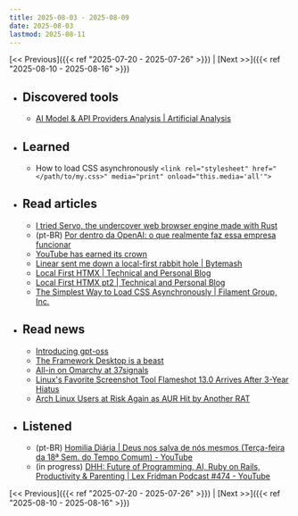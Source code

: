 ```yaml
---
title: 2025-08-03 - 2025-08-09
date: 2025-08-03
lastmod: 2025-08-11
---
```


[<< Previous]({{< ref "2025-07-20 - 2025-07-26" >}}) | [Next >>]({{< ref "2025-08-10 - 2025-08-16" >}})

- ## Discovered tools
  - [AI Model & API Providers Analysis | Artificial Analysis](https://artificialanalysis.ai)

- ## Learned
  - How to load CSS asynchronously
    `<link rel="stylesheet" href="</path/to/my.css>" media="print" onload="this.media='all'">`

- ## Read articles
  - [I tried Servo, the undercover web browser engine made with Rust](https://www.spacebar.news/servo-undercover-web-browser-engine)
  - (pt-BR) [Por dentro da OpenAI: o que realmente faz essa empresa funcionar](https://open.substack.com/pub/productgurus/p/por-dentro-da-openai-o-que-realmente)
  - [YouTube has earned its crown](https://world.hey.com/dhh/youtube-has-earned-its-crown-48f12ccc)
  - [Linear sent me down a local-first rabbit hole | Bytemash](https://bytemash.net/posts/i-went-down-the-linear-rabbit-hole)
  - [Local First HTMX | Technical and Personal Blog](https://elijahm.com/posts/local_first_htmx/)
  - [Local First HTMX pt2 | Technical and Personal Blog](https://elijahm.com/posts/local_first_htmx_part2/)
  - [The Simplest Way to Load CSS Asynchronously | Filament Group, Inc.](https://www.filamentgroup.com/lab/load-css-simpler/)

- ## Read news
  - [Introducing gpt-oss](https://openai.com/index/introducing-gpt-oss/)
  - [The Framework Desktop is a beast](https://world.hey.com/dhh/the-framework-desktop-is-a-beast-636fb4ff)
  - [All-in on Omarchy at 37signals](https://world.hey.com/dhh/all-in-on-omarchy-at-37signals-68162450)
  - [Linux's Favorite Screenshot Tool Flameshot 13.0 Arrives After 3-Year Hiatus](https://news.itsfoss.com/flameshot-13-0-release/)
  - [Arch Linux Users at Risk Again as AUR Hit by Another RAT](https://news.itsfoss.com/arch-linux-spark-rat/)

- ## Listened
  - (pt-BR) [Homilia Diária | Deus nos salva de nós mesmos (Terça-feira da 18ª Sem. do Tempo Comum) - YouTube](https://www.youtube.com/watch?v=sitrs3L-2Ys)
  - (in progress) [DHH: Future of Programming, AI, Ruby on Rails, Productivity & Parenting | Lex Fridman Podcast #474 - YouTube](https://www.youtube.com/watch?v=vagyIcmIGOQ)

[<< Previous]({{< ref "2025-07-20 - 2025-07-26" >}}) | [Next >>]({{< ref "2025-08-10 - 2025-08-16" >}})
